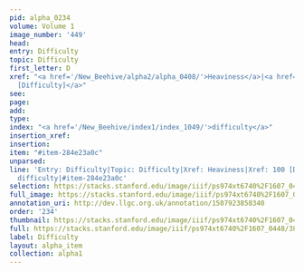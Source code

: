```yaml
---
pid: alpha_0234
volume: Volume 1
image_number: '449'
head: 
entry: Difficulty
topic: Difficulty
first_letter: D
xref: "<a href='/New_Beehive/alpha2/alpha_0408/'>Heaviness</a>|<a href='/New_Beehive/toc/toc2_066/'>100
  [Difficulty]</a>"
see: 
page: 
add: 
type: 
index: "<a href='/New_Beehive/index1/index_1049/'>difficulty</a>"
insertion_xref: 
insertion: 
item: "#item-284e23a0c"
unparsed: 
line: 'Entry: Difficulty|Topic: Difficulty|Xref: Heaviness|Xref: 100 [Difficulty]|Index:
  difficulty|#item-284e23a0c'
selection: https://stacks.stanford.edu/image/iiif/ps974xt6740%2F1607_0448/389,4729,3016,239/full/0/default.jpg
full_image: https://stacks.stanford.edu/image/iiif/ps974xt6740%2F1607_0448/full/full/0/default.jpg
annotation_uri: http://dev.llgc.org.uk/annotation/1507923858340
order: '234'
thumbnail: https://stacks.stanford.edu/image/iiif/ps974xt6740%2F1607_0448/389,4729,600,180/250,/0/default.jpg
full: https://stacks.stanford.edu/image/iiif/ps974xt6740%2F1607_0448/389,4729,3016,239/full/0/default.jpg
label: Difficulty
layout: alpha_item
collection: alpha1
---
```

